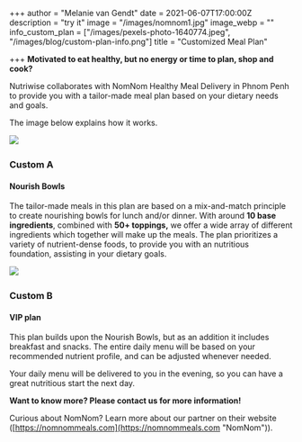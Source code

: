 +++
author = "Melanie van Gendt"
date = 2021-06-07T17:00:00Z
description = "try it"
image = "/images/nomnom1.jpg"
image_webp = ""
info_custom_plan = ["/images/pexels-photo-1640774.jpeg", "/images/blog/custom-plan-info.png"]
title = "Customized Meal Plan"

+++
**Motivated to eat healthy, but no energy or time to plan, shop and cook?**

Nutriwise collaborates with NomNom Healthy Meal Delivery in Phnom Penh to provide you with a tailor-made meal plan based on your dietary needs and goals.

The image below explains how it works.
 &nbsp;
 

![](/images/custom-plan-info.png#img-thumbnail)
&nbsp;
&nbsp;
### Custom A 

#### Nourish Bowls

The tailor-made meals in this plan are based on a mix-and-match principle to create nourishing bowls for lunch and/or dinner. With around **10 base ingredients**, combined with **50+ toppings,** we offer a wide array of different ingredients which together will make up the meals. The plan prioritizes a variety of nutrient-dense foods, to provide you with an nutritious foundation, assisting in your dietary goals.

![](/images/nourish.png#img-nourish)
&nbsp;
&nbsp;
### Custom B

#### VIP plan

This plan builds upon the Nourish Bowls, but as an addition it includes breakfast and snacks. The entire daily menu will be based on your recommended nutrient profile, and can be adjusted whenever needed.

Your daily menu will be delivered to you in the evening, so you can have a great nutritious start the next day.

**Want to know more? Please contact us for more information!**

Curious about NomNom? Learn more about our partner on their website ([https://nomnommeals.com](https://nomnommeals.com "NomNom")).